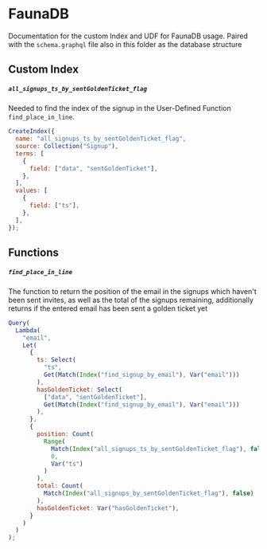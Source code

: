 # FaunaDB

Documentation for the custom Index and UDF for FaunaDB usage. Paired with the `schema.graphql` file also in this folder as the database structure

## Custom Index

##### `all_signups_ts_by_sentGoldenTicket_flag`

Needed to find the index of the signup in the User-Defined Function `find_place_in_line`.

```js
CreateIndex({
  name: "all_signups_ts_by_sentGoldenTicket_flag",
  source: Collection("Signup"),
  terms: [
    {
      field: ["data", "sentGoldenTicket"],
    },
  ],
  values: [
    {
      field: ["ts"],
    },
  ],
});
```

## Functions

##### `find_place_in_line`

The function to return the position of the email in the signups which haven't been sent invites, as well as the total of the signups remaining, additionally returns if the entered email has been sent a golden ticket yet

```js
Query(
  Lambda(
    "email",
    Let(
      {
        ts: Select(
          "ts",
          Get(Match(Index("find_signup_by_email"), Var("email")))
        ),
        hasGoldenTicket: Select(
          ["data", "sentGoldenTicket"],
          Get(Match(Index("find_signup_by_email"), Var("email")))
        ),
      },
      {
        position: Count(
          Range(
            Match(Index("all_signups_ts_by_sentGoldenTicket_flag"), false),
            0,
            Var("ts")
          )
        ),
        total: Count(
          Match(Index("all_signups_by_sentGoldenTicket_flag"), false)
        ),
        hasGoldenTicket: Var("hasGoldenTicket"),
      }
    )
  )
);
```

